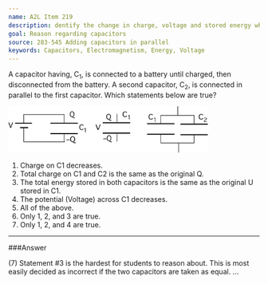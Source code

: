 ```yaml
---
name: A2L Item 219
description: dentify the change in charge, voltage and stored energy when a charged isolated capacitor is connected to another in parallel.
goal: Reason regarding capacitors
source: 283-545 Adding capacitors in parallel
keywords: Capacitors, Electromagnetism, Energy, Voltage
---
```


A capacitor having, C<sub>1</sub>, is connected to a battery until
charged, then disconnected from the battery.  A second capacitor,
C<sub>2</sub>, is connected in parallel to the first capacitor.  Which
statements below are true?

![Item219_fig1.gif](../images/Item219_fig1.gif)

1. Charge on C1 decreases.
2. Total charge on C1 and C2 is the same as the original Q.
3. The total energy stored in both capacitors is the same as the
   original U stored in C1.
4. The potential (Voltage) across C1 decreases.
5. All of the above. 
6. Only 1, 2, and 3 are true. 
7. Only 1, 2, and 4 are true.


<hr/>

###Answer

(7) Statement #3 is the hardest for students to reason about. This is
most easily decided as incorrect if the two capacitors are taken as
equal.
...
